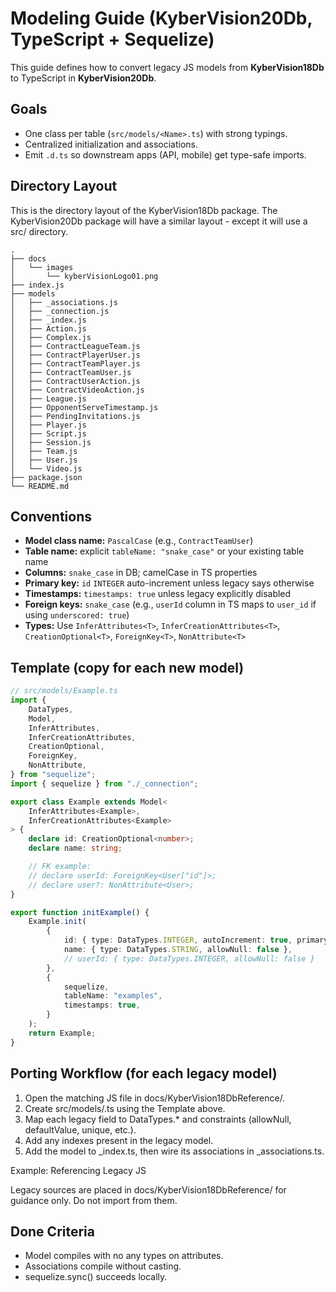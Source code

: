 # Modeling Guide (KyberVision20Db, TypeScript + Sequelize)

This guide defines how to convert legacy JS models from **KyberVision18Db** to TypeScript in **KyberVision20Db**.

## Goals

- One class per table (`src/models/<Name>.ts`) with strong typings.
- Centralized initialization and associations.
- Emit `.d.ts` so downstream apps (API, mobile) get type-safe imports.

## Directory Layout

This is the directory layout of the KyberVision18Db package. The KyberVision20Db package will have a similar layout - except it will use a src/ directory.

```
.
├── docs
│   └── images
│       └── kyberVisionLogo01.png
├── index.js
├── models
│   ├── _associations.js
│   ├── _connection.js
│   ├── _index.js
│   ├── Action.js
│   ├── Complex.js
│   ├── ContractLeagueTeam.js
│   ├── ContractPlayerUser.js
│   ├── ContractTeamPlayer.js
│   ├── ContractTeamUser.js
│   ├── ContractUserAction.js
│   ├── ContractVideoAction.js
│   ├── League.js
│   ├── OpponentServeTimestamp.js
│   ├── PendingInvitations.js
│   ├── Player.js
│   ├── Script.js
│   ├── Session.js
│   ├── Team.js
│   ├── User.js
│   └── Video.js
├── package.json
└── README.md
```

## Conventions

- **Model class name:** `PascalCase` (e.g., `ContractTeamUser`)
- **Table name:** explicit `tableName: "snake_case"` or your existing table name
- **Columns:** `snake_case` in DB; camelCase in TS properties
- **Primary key:** `id` `INTEGER` auto-increment unless legacy says otherwise
- **Timestamps:** `timestamps: true` unless legacy explicitly disabled
- **Foreign keys:** `snake_case` (e.g., `userId` column in TS maps to `user_id` if using `underscored: true`)
- **Types:** Use `InferAttributes<T>`, `InferCreationAttributes<T>`, `CreationOptional<T>`, `ForeignKey<T>`, `NonAttribute<T>`

## Template (copy for each new model)

```ts
// src/models/Example.ts
import {
	DataTypes,
	Model,
	InferAttributes,
	InferCreationAttributes,
	CreationOptional,
	ForeignKey,
	NonAttribute,
} from "sequelize";
import { sequelize } from "./_connection";

export class Example extends Model<
	InferAttributes<Example>,
	InferCreationAttributes<Example>
> {
	declare id: CreationOptional<number>;
	declare name: string;

	// FK example:
	// declare userId: ForeignKey<User["id"]>;
	// declare user?: NonAttribute<User>;
}

export function initExample() {
	Example.init(
		{
			id: { type: DataTypes.INTEGER, autoIncrement: true, primaryKey: true },
			name: { type: DataTypes.STRING, allowNull: false },
			// userId: { type: DataTypes.INTEGER, allowNull: false }
		},
		{
			sequelize,
			tableName: "examples",
			timestamps: true,
		}
	);
	return Example;
}
```

## Porting Workflow (for each legacy model)

1. Open the matching JS file in docs/KyberVision18DbReference/.
2. Create src/models/<Name>.ts using the Template above.
3. Map each legacy field to DataTypes.\* and constraints (allowNull, defaultValue, unique, etc.).
4. Add any indexes present in the legacy model.
5. Add the model to \_index.ts, then wire its associations in \_associations.ts.

Example: Referencing Legacy JS

Legacy sources are placed in docs/KyberVision18DbReference/ for guidance only. Do not import from them.

## Done Criteria

- Model compiles with no any types on attributes.
- Associations compile without casting.
- sequelize.sync() succeeds locally.
